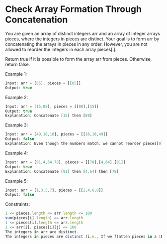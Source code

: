 # Check Array Formation Through Concatenation

You are given an array of distinct integers arr and an array of integer arrays pieces, where the integers in pieces are distinct. Your goal is to form arr by concatenating the arrays in pieces in any order. However, you are not allowed to reorder the integers in each array pieces[i].

Return true if it is possible to form the array arr from pieces. Otherwise, return false.



Example 1:
```js
Input: arr = [85], pieces = [[85]]
Output: true
```

Example 2:
```js
Input: arr = [15,88], pieces = [[88],[15]]
Output: true
Explanation: Concatenate [15] then [88]
```
Example 3:
```js
Input: arr = [49,18,16], pieces = [[16,18,49]]
Output: false
Explanation: Even though the numbers match, we cannot reorder pieces[0].
```
Example 4:
```js
Input: arr = [91,4,64,78], pieces = [[78],[4,64],[91]]
Output: true
Explanation: Concatenate [91] then [4,64] then [78]
```

Example 5:
```js
Input: arr = [1,3,5,7], pieces = [[2,4,6,8]]
Output: false
```


Constraints:
```js
1 <= pieces.length <= arr.length <= 100
sum(pieces[i].length) == arr.length
1 <= pieces[i].length <= arr.length
1 <= arr[i], pieces[i][j] <= 100
The integers in arr are distinct.
The integers in pieces are distinct (i.e., If we flatten pieces in a 1D array, all the integers in this array are distinct).
```